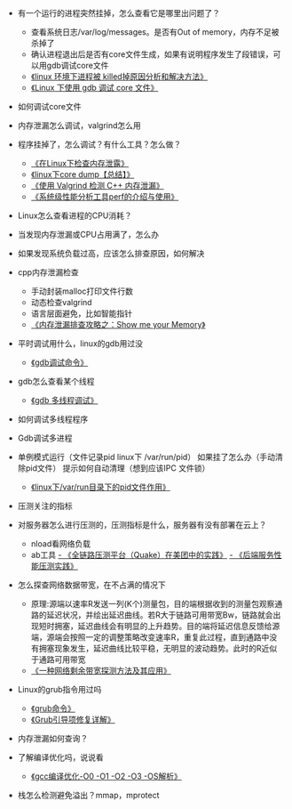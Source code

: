 - 有一个运行的进程突然挂掉，怎么查看它是哪里出问题了？
    - 查看系统日志/var/log/messages。是否有Out of memory，内存不足被杀掉了
    - 确认进程退出后是否有core文件生成，如果有说明程序发生了段错误，可以用gdb调试core文件
    - [《linux 环境下进程被 killed掉原因分析和解决方法》](https://blog.csdn.net/ktigerhero3/article/details/80004315)
    - [《Linux 下使用 gdb 调试 core 文件》](https://blog.csdn.net/K346K346/article/details/48344263)

- 如何调试core文件

- 内存泄漏怎么调试，valgrind怎么用

- 程序挂掉了，怎么调试？有什么工具？怎么做？
    - [《在Linux下检查内存泄露》](https://blog.csdn.net/weixin_36343850/article/details/77856051)
    - [《linux下core dump【总结】》](https://www.cnblogs.com/Anker/p/6079580.html)
    - [《使用 Valgrind 检测 C++ 内存泄漏》](http://senlinzhan.github.io/2017/12/31/valgrind/)
    -  [《系统级性能分析工具perf的介绍与使用》](https://www.cnblogs.com/arnoldlu/p/6241297.html)

- Linux怎么查看进程的CPU消耗？

- 当发现内存泄漏或CPU占用满了，怎么办

- 如果发现系统负载过高，应该怎么排查原因，如何解决

- cpp内存泄漏检查
    - 手动封装malloc打印文件行数
    - 动态检查valgrind
    - 语言层面避免，比如智能指针
    - [《内存泄漏排查攻略之：Show me your Memory》](https://www.cnblogs.com/yougewe/p/11334342.html)

- 平时调试用什么，linux的gdb用过没
    - [《gdb调试命令》](https://www.cnblogs.com/wuyuegb2312/archive/2013/03/29/2987025.html)

- gdb怎么查看某个线程
    - [《gdb 多线程调试》](https://www.cnblogs.com/xuxm2007/archive/2011/04/01/2002162.html)

- 如何调试多线程程序

- Gdb调试多进程

- 单例模式运行（文件记录pid linux下 /var/run/pid） 如果挂了怎么办（手动清除pid文件） 提示如何自动清理（想到应该IPC 文件锁）
    - [《linux下/var/run目录下的pid文件作用》](https://blog.csdn.net/shanzhizi/article/details/23272437)

- 压测关注的指标

- 对服务器怎么进行压测的，压测指标是什么，服务器有没有部署在云上？
    - nload看网络负载
    - ab工具
[   - 《全链路压测平台（Quake）在美团中的实践》](https://tech.meituan.com/2018/09/27/quake-introduction.html)
[   - 《后端服务性能压测实践》](https://www.cnblogs.com/wangiqngpei557/p/7953453.html)

- 怎么探查网络数据带宽，在不占满的情况下
	- 原理:源端以速率R发送一列(K个)测量包，目的端根据收到的测量包观察通路的延迟状况，并绘出延迟曲线。若R大于链路可用带宽Bw，链路就会出现短时拥塞，延迟曲线会有明显的上升趋势。目的端将延迟信息反馈给源端，源端会按照一定的调整策略改变速率R，重复此过程，直到通路中没有拥塞现象发生，延迟曲线比较平稳，无明显的波动趋势。此时的R近似于通路可用带宽
    - [《一种网络剩余带宽探测方法及其应用》](https://patents.google.com/patent/CN105553755A/zh)

- Linux的grub指令用过吗
    - [《grub命令》](https://man.linuxde.net/grub)
    - [《Grub引导项修复详解》](https://blog.csdn.net/gatieme/article/details/59127020)

- 内存泄漏如何查询？

- 了解编译优化吗，说说看
    - [《gcc编译优化-O0 -O1 -O2 -O3 -OS解析》](https://blog.csdn.net/wuxing26jiayou/article/details/96132721)

- 栈怎么检测避免溢出？mmap，mprotect


